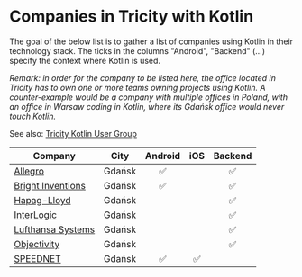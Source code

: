 # Companies in Tricity with Kotlin

The goal of the below list is to gather a list of companies using Kotlin in their technology stack. The ticks in the columns "Android", "Backend" (...) specify the context where Kotlin is used.

_Remark: in order for the company to be listed here, the office located in Tricity has to own one or more teams owning projects using Kotlin. A counter-example would be a company with multiple offices in Poland, with an office in Warsaw coding in Kotlin, where its Gdańsk office would never touch Kotlin._

See also: [Tricity Kotlin User Group](https://www.meetup.com/tricity-kotlin-user-group/)

| Company                                                                 | City        | Android | iOS  | Backend |
|-------------------------------------------------------------------------|-------------|:-------:|:----:|:-------:|
| [Allegro](https://allegro.pl/praca)                                     | Gdańsk      | ✅      |       | ✅      |
| [Bright Inventions](https://brightinventions.pl/)                       | Gdańsk      | ✅      |       | ✅      |
| [Hapag-Lloyd](https://www.hapag-lloyd.com/)                             | Gdańsk      |         |       | ✅      |
| [InterLogic](https://www.interlogic.dk/poland/)                         | Gdańsk      |         |       | ✅      |
| [Lufthansa Systems](https://lhsystems.pl/)                              | Gdańsk      |         |       | ✅      |
| [Objectivity](https://objectivity.co.uk/)                               | Gdańsk      |         |       | ✅      |
| [SPEEDNET](https://speednet.pl/)                                        | Gdańsk      | ✅      | ✅    |         |
